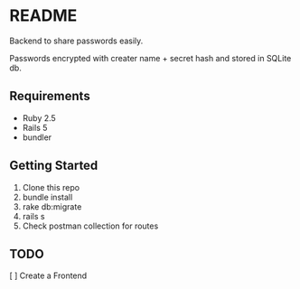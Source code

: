 # README

Backend to share passwords easily.

Passwords encrypted with creater name + secret hash and stored in SQLite db.

## Requirements
* Ruby 2.5
* Rails 5
* bundler
## Getting Started

1. Clone this repo
2. bundle install
3. rake db:migrate
4. rails s
5. Check postman collection for routes

## TODO
[ ] Create a Frontend
